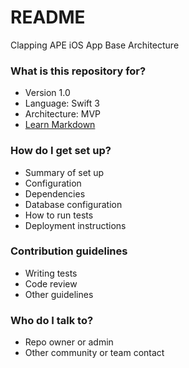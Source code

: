 # README #

Clapping APE iOS App Base Architecture

### What is this repository for? ###

* Version 1.0
* Language: Swift 3
* Architecture: MVP
* [Learn Markdown](http://iyadagha.com/using-mvp-ios-swift/)

### How do I get set up? ###

* Summary of set up
* Configuration
* Dependencies
* Database configuration
* How to run tests
* Deployment instructions

### Contribution guidelines ###

* Writing tests
* Code review
* Other guidelines

### Who do I talk to? ###

* Repo owner or admin
* Other community or team contact